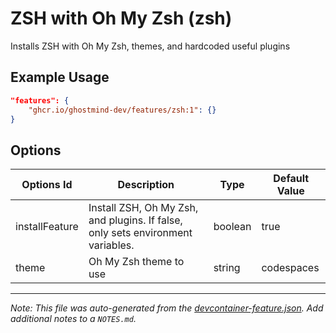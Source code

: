 
# ZSH with Oh My Zsh (zsh)

Installs ZSH with Oh My Zsh, themes, and hardcoded useful plugins

## Example Usage

```json
"features": {
    "ghcr.io/ghostmind-dev/features/zsh:1": {}
}
```

## Options

| Options Id | Description | Type | Default Value |
|-----|-----|-----|-----|
| installFeature | Install ZSH, Oh My Zsh, and plugins. If false, only sets environment variables. | boolean | true |
| theme | Oh My Zsh theme to use | string | codespaces |



---

_Note: This file was auto-generated from the [devcontainer-feature.json](https://github.com/ghostmind-dev/features/blob/main/features/src/zsh/devcontainer-feature.json).  Add additional notes to a `NOTES.md`._
